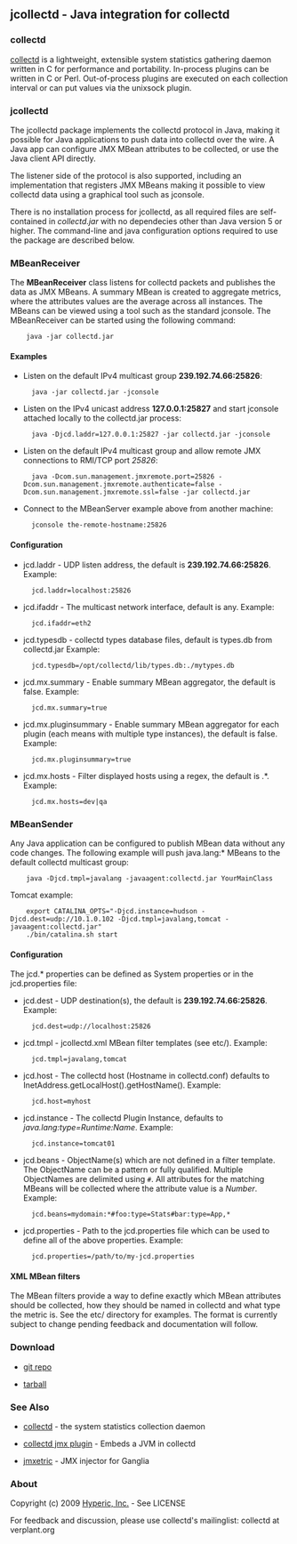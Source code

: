 ## jcollectd - Java integration for collectd

### collectd

[collectd](http://collectd.org) is a lightweight, extensible system statistics gathering
daemon written in C for performance and portability.  In-process
plugins can be written in C or Perl.  Out-of-process plugins are
executed on each collection interval or can put values via the
unixsock plugin.

### jcollectd

The jcollectd package implements the collectd protocol in Java, making
it possible for Java applications to push data into collectd over the
wire.  A Java app can configure JMX MBean attributes to be collected,
or use the Java client API directly. 

The listener side of the protocol is also supported, including an
implementation that registers JMX MBeans making it possible to view
collectd data using a graphical tool such as jconsole.

There is no installation process for jcollectd, as all required files
are self-contained in *collectd.jar* with no dependecies other than
Java version 5 or higher.  The command-line and java configuration
options required to use the package are described below.
    
### MBeanReceiver

The **MBeanReceiver** class listens for collectd packets and publishes the
data as JMX MBeans.  A summary MBean is created to aggregate metrics, where
the attributes values are the average across all instances.
The MBeans can be viewed using a tool such as the standard jconsole.
The MBeanReceiver can be started using the following command:

        java -jar collectd.jar

#### Examples

* Listen on the default IPv4 multicast group **239.192.74.66:25826**:

        java -jar collectd.jar -jconsole

* Listen on the IPv4 unicast address **127.0.0.1:25827** and start
  jconsole attached locally to the collectd.jar process:

        java -Djcd.laddr=127.0.0.1:25827 -jar collectd.jar -jconsole

* Listen on the default IPv4 multicast group and allow remote JMX
  connections to RMI/TCP port *25826*:

        java -Dcom.sun.management.jmxremote.port=25826 -Dcom.sun.management.jmxremote.authenticate=false -Dcom.sun.management.jmxremote.ssl=false -jar collectd.jar

* Connect to the MBeanServer example above from another machine:

        jconsole the-remote-hostname:25826

#### Configuration

* jcd.laddr - UDP listen address, the default is **239.192.74.66:25826**.
  Example:

        jcd.laddr=localhost:25826

* jcd.ifaddr - The multicast network interface, default is any.
  Example:

        jcd.ifaddr=eth2

* jcd.typesdb - collectd types database files, default is types.db from collectd.jar
  Example:

        jcd.typesdb=/opt/collectd/lib/types.db:./mytypes.db

* jcd.mx.summary - Enable summary MBean aggregator, the default is false.
  Example:

        jcd.mx.summary=true

* jcd.mx.pluginsummary - Enable summary MBean aggregator for each plugin (each means with multiple type instances), the default is false.
  Example:

        jcd.mx.pluginsummary=true

* jcd.mx.hosts - Filter displayed hosts using a regex, the default is .*.
  Example:

        jcd.mx.hosts=dev|qa

### MBeanSender

Any Java application can be configured to publish MBean data without
any code changes.  The following example will push java.lang:* MBeans
to the default collectd multicast group:

        java -Djcd.tmpl=javalang -javaagent:collectd.jar YourMainClass

Tomcat example:

        export CATALINA_OPTS="-Djcd.instance=hudson -Djcd.dest=udp://10.1.0.102 -Djcd.tmpl=javalang,tomcat -javaagent:collectd.jar"
        ./bin/catalina.sh start

#### Configuration

The jcd.* properties can be defined as System properties or in the
jcd.properties file:

* jcd.dest - UDP destination(s), the default is
  **239.192.74.66:25826**.  Example:

        jcd.dest=udp://localhost:25826

* jcd.tmpl - jcollectd.xml MBean filter templates (see etc/).  Example:

        jcd.tmpl=javalang,tomcat

* jcd.host - The collectd host (Hostname in collectd.conf) defaults to InetAddress.getLocalHost().getHostName().  Example:

        jcd.host=myhost

* jcd.instance - The collectd Plugin Instance, defaults to
  *java.lang:type=Runtime:Name*.  Example:

        jcd.instance=tomcat01

* jcd.beans - ObjectName(s) which are not defined in a filter
  template.  The ObjectName can be a pattern or fully qualified.
  Multiple ObjectNames are delimited using `#`.  All attributes
  for the matching MBeans will be collected where the attribute value
  is a *Number*.  Example:
  
        jcd.beans=mydomain:*#foo:type=Stats#bar:type=App,*

* jcd.properties - Path to the jcd.properties file which can be used
  to define all of the above properties.  Example:

        jcd.properties=/path/to/my-jcd.properties

#### XML MBean filters

The MBean filters provide a way to define exactly which MBean
attributes should be collected, how they should be named in collectd
and what type the metric is.  See the etc/ directory for examples.
The format is currently subject to change pending feedback and
documentation will follow.

### Download

* [git repo](http://github.com/hyperic/jcollectd)

* [tarball](http://support.hyperic.com/download/attachments/60621258/jcollectd-0.1.0.tar.gz)

### See Also

* [collectd](http://collectd.org) - the system statistics collection daemon

* [collectd jmx plugin](http://marc.info/?l=collectd&w=2&r=1&s=jmx&q=b) - Embeds a JVM in collectd

* [jmxetric](http://code.google.com/p/jmxetric/) - JMX injector for Ganglia

### About

Copyright (c) 2009 [Hyperic, Inc.](http://www.hyperic.com/) - See LICENSE

For feedback and discussion, please use collectd's mailinglist: collectd at verplant.org
